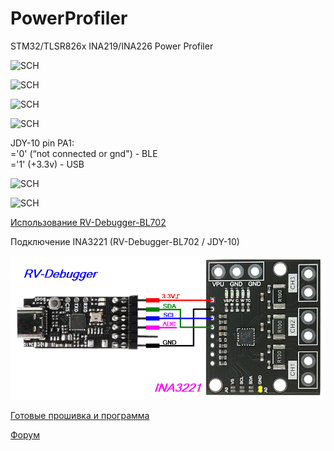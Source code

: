 # PowerProfiler
STM32/TLSR826x INA219/INA226 Power Profiler

![SCH](https://github.com/pvvx/UBIA/blob/master/PowerProfiler/img/STM32INA219.gif)

![SCH](https://github.com/pvvx/UBIA/blob/master/PowerProfiler/img/STM32INA226.gif)

![SCH](https://github.com/pvvx/UBIA/blob/master/PowerProfiler/img/JDY-10-INA219.gif)

![SCH](https://github.com/pvvx/UBIA/blob/master/PowerProfiler/img/JDY-10-INA226.gif)

JDY-10 pin PA1:<br>
='0' (“not connected or gnd") - BLE<br>
='1' (+3.3v) - USB<br>

![SCH](https://github.com/pvvx/UBIA/blob/master/PowerProfiler/img/PowerProfiler.gif)

![SCH](https://github.com/pvvx/UBIA/blob/master/PowerProfiler/img/PowerProfiler_ADC.gif)

[Использование RV-Debugger-BL702](https://github.com/pvvx/SimplePowerProfiler)

Подключение INA3221 (RV-Debugger-BL702 / JDY-10)

![SCH](https://raw.githubusercontent.com/pvvx/SimplePowerProfiler/main/docs/SPP-INA3221.png)

[Готовые прошивка и программа](https://github.com/pvvx/UBIA/blob/master/PowerProfiler/bin/package.zip)

[Форум](https://esp8266.ru/forum/threads/power-profiler.4643)
